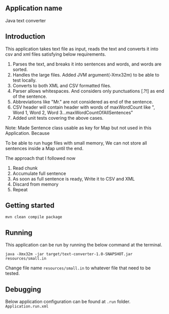 ## Application name
Java text converter

## Introduction
This application takes text file as input, reads the text and converts it into csv and xml files satisfying below requirements.
1) Parses the text, and breaks it into sentences and words, and words are sorted.
2) Handles the large files. Added JVM argument(-Xmx32m) to be able to test locally. 
3) Converts to both XML and CSV formatted files.
4) Parser allows whitespaces. And considers only punctuations [.?!] as end of the sentence.
5) Abbreviations like "Mr." are not considered as end of the sentence.
6) CSV header will contain header with words of maxWordCount like ", Word 1, Word 2, Word 3...maxWordCountOfAllSentences"
7) Added unit tests covering the above cases.

Note: Made Sentence class usable as key for Map but not used in this Application. Because

To be able to run huge files with small memory, We can not store all sentences inside a Map until the end.

The approach that I followed now
1) Read chunk
2) Accumulate full sentence
3) As soon as full sentence is ready, Write it to CSV and XML
4) Discard from memory
5) Repeat

## Getting started
```
mvn clean compile package
```

## Running
This application can be run by running the below command at the terminal.

```java -Xmx32m -jar target/text-converter-1.0-SNAPSHOT.jar resources/small.in```

Change file name ```resources/small.in``` to whatever file that need to be tested.

## Debugging

Below application configuration can be found at ```.run```  folder. 
```Application.run.xml``` 
